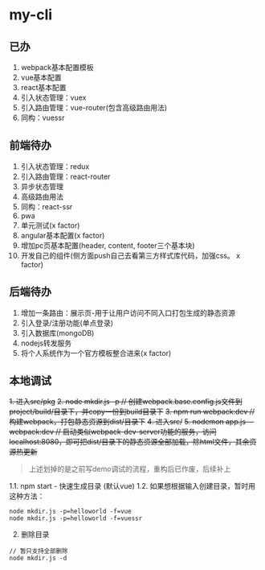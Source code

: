 # my-cli
## 已办
1. webpack基本配置模板
2. vue基本配置
3. react基本配置
4. 引入状态管理：vuex
5. 引入路由管理：vue-router(包含高级路由用法)
6. 同构：vuessr

## 前端待办
1. 引入状态管理：redux
2. 引入路由管理：react-router
3. 异步状态管理
4. 高级路由用法
5. 同构：react-ssr
6. pwa
7. 单元测试(x factor)
8. angular基本配置(x factor)
9. 增加pc页基本配置(header, content, footer三个基本块)
10. 开发自己的组件(侧方面push自己去看第三方样式库代码，加强css。 x factor)

## 后端待办
1. 增加一条路由：展示页-用于让用户访问不同入口打包生成的静态资源
2. 引入登录/注册功能(单点登录)
3. 引入数据库(mongoDB)
4. nodejs转发服务
5. 将个人系统作为一个官方模板整合进来(x factor)

## 本地调试
~~1. 进入src/pkg~~
~~2. node mkdir.js -p // 创建webpack.base.config.js文件到project/build/目录下，并copy一份到build目录下~~
~~3. npm run webpack:dev // 构建webpack，打包静态资源到dist/目录下~~
~~4. 进入src/~~
~~5. nodemon app.js --webpack:dev // 启动类似webpack-dev-server功能的服务，访问localhost:8080，即可把dist/目录下的静态资源全部加载，除html文件，其余资源热更新~~
> 上述划掉的是之前写demo调试的流程，重构后已作废，后续补上

1.1. npm start - 快速生成目录 (默认vue)
1.2. 如果想根据输入创建目录，暂时用这种方法：
```
node mkdir.js -p=helloworld -f=vue
node mkdir.js -p=helloworld -f=vuessr
```
2. 删除目录
```
// 暂只支持全部删除
node mkdir.js -d
```